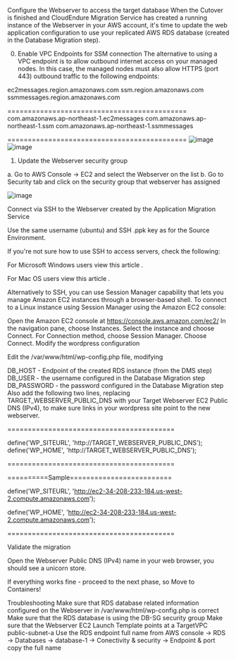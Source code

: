 Configure the Webserver to access the target database
When the Cutover is finished and CloudEndure Migration Service has created a running instance of the Webserver in your AWS account, it's time to update the web application configuration to use your replicated AWS RDS database (created in the Database Migration step).


0. Enable VPC Endpoints for SSM connection
The alternative to using a VPC endpoint is to allow outbound internet access on your managed nodes. In this case, the managed nodes must also allow HTTPS (port 443) outbound traffic to the following endpoints:

ec2messages.region.amazonaws.com
ssm.region.amazonaws.com
ssmmessages.region.amazonaws.com

============================================
com.amazonaws.ap-northeast-1.ec2messages
com.amazonaws.ap-northeast-1.ssm
com.amazonaws.ap-northeast-1.ssmmessages

============================================
![image](https://user-images.githubusercontent.com/86204106/224893650-d3bca85e-17f3-4602-b4cb-780e17d17859.png)
![image](https://user-images.githubusercontent.com/86204106/224893712-bf77b4ca-66fb-4f21-8158-4c212ae49dc2.png)



1. Update the Webserver security group

a. Go to AWS Console -> EC2 and select the Webserver on the list
b. Go to Security tab and click on the security group that webserver has assigned

![image](https://user-images.githubusercontent.com/86204106/224885299-737741a3-5742-40c4-a4f7-8e14c7a34de1.png)


Connect via SSH to the Webserver created by the Application Migration Service

Use the same username (ubuntu) and SSH .ppk key as for the Source Environment.

If you're not sure how to use SSH to access servers, check the following:

For Microsoft Windows users view this article .

For Mac OS users view this article .

Alternatively to SSH, you can use Session Manager capability that lets you manage Amazon EC2 instances through a browser-based shell. To connect to a Linux instance using Session Manager using the Amazon EC2 console:

Open the Amazon EC2 console at https://console.aws.amazon.com/ec2/ 
In the navigation pane, choose Instances.
Select the instance and choose Connect.
For Connection method, choose Session Manager.
Choose Connect.
Modify the wordpress configuration

Edit the /var/www/html/wp-config.php file, modifying

DB_HOST - Endpoint of the created RDS instance (from the DMS step)
DB_USER - the username configured in the Database Migration step
DB_PASSWORD - the password configured in the Database Migration step
Also add the following two lines, replacing TARGET_WEBSERVER_PUBLIC_DNS with your Target Webserver EC2 Public DNS (IPv4), to make sure links in your wordpress site point to the new webserver.


=========================================

define('WP_SITEURL', 'http://TARGET_WEBSERVER_PUBLIC_DNS');        
define('WP_HOME',    'http://TARGET_WEBSERVER_PUBLIC_DNS');

=========================================


==========Sample=========================

define('WP_SITEURL', 'http://ec2-34-208-233-184.us-west-2.compute.amazonaws.com');

define('WP_HOME',    'http://ec2-34-208-233-184.us-west-2.compute.amazonaws.com');

=========================================


Validate the migration

Open the Webserver Public DNS (IPv4) name in your web browser, you should see a unicorn store.

If everything works fine - proceed to the next phase, so Move to Containers!

Troubleshooting
Make sure that RDS database related information configured on the Webserver in /var/www/html/wp-config.php is correct
Make sure that the RDS database is using the DB-SG security group
Make sure that the Webserver EC2 Launch Template points at a TargetVPC public-subnet-a
Use the RDS endpoint full name from AWS console -> RDS -> Databases -> database-1 -> Conectivity & security -> Endpoint & port copy the full name
